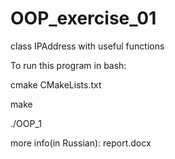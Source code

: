 # OOP_exercise_01

class IPAddress with useful functions

To run this program in bash:

cmake CMakeLists.txt

make

./OOP_1

more info(in Russian): report.docx
